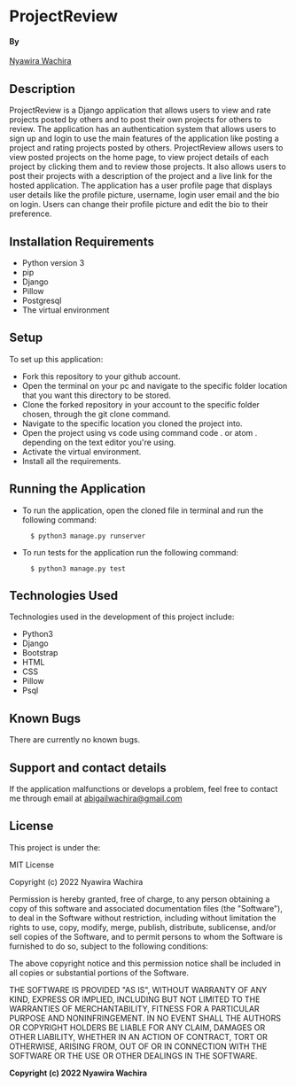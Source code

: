 # ProjectReview

#### By

[Nyawira Wachira](https://github.com/Nyawira-Wachira)

## Description

ProjectReview is a Django application that allows users to view and rate projects posted by others and to post their own projects for others to review. The application has an authentication system that allows users to sign up and login to use the main
features of the application like posting a project and rating projects posted by others. ProjectReview allows users to view posted projects on the home page, to view project details of each project by clicking them and to review those projects. It also allows users to post their 
projects with a description of the project and a live link for the hosted application.
The application has a user profile page that displays user details like the profile picture, username, login user email and the bio on login. Users can change their profile picture and edit the bio to their preference.

## Installation Requirements
* Python version 3 
* pip
* Django
* Pillow
* Postgresql
* The virtual environment

## Setup
  To set up this application:
  
* Fork this repository to your github account.
* Open the terminal on your pc and navigate to the specific folder location that you want this directory to be stored.
* Clone the forked repository in your account to the specific folder chosen, through the git clone command.
* Navigate to the specific location you cloned the project into.
* Open the project using vs code using command code . or atom . depending on the text editor you're using.
* Activate the virtual environment.
* Install all the requirements.

 ## Running the Application
* To run the application, open the cloned file in terminal and run the following command:

        $ python3 manage.py runserver
        
* To run tests for the application run the following command:

        $ python3 manage.py test

## Technologies Used
Technologies used in the development of this project include:

* Python3
* Django
* Bootstrap
* HTML
* CSS
* Pillow
* Psql

## Known Bugs
There are currently no known bugs.
## Support and contact details
If the application malfunctions or develops a problem, feel free to contact me through email at abigailwachira@gmail.com


## License

This project is under the:

MIT License

Copyright (c) 2022 Nyawira Wachira

Permission is hereby granted, free of charge, to any person obtaining a copy
of this software and associated documentation files (the "Software"), to deal
in the Software without restriction, including without limitation the rights
to use, copy, modify, merge, publish, distribute, sublicense, and/or sell
copies of the Software, and to permit persons to whom the Software is
furnished to do so, subject to the following conditions:

The above copyright notice and this permission notice shall be included in all
copies or substantial portions of the Software.

THE SOFTWARE IS PROVIDED "AS IS", WITHOUT WARRANTY OF ANY KIND, EXPRESS OR
IMPLIED, INCLUDING BUT NOT LIMITED TO THE WARRANTIES OF MERCHANTABILITY,
FITNESS FOR A PARTICULAR PURPOSE AND NONINFRINGEMENT. IN NO EVENT SHALL THE
AUTHORS OR COPYRIGHT HOLDERS BE LIABLE FOR ANY CLAIM, DAMAGES OR OTHER
LIABILITY, WHETHER IN AN ACTION OF CONTRACT, TORT OR OTHERWISE, ARISING FROM,
OUT OF OR IN CONNECTION WITH THE SOFTWARE OR THE USE OR OTHER DEALINGS IN THE
SOFTWARE.

**Copyright (c) 2022 Nyawira Wachira**
